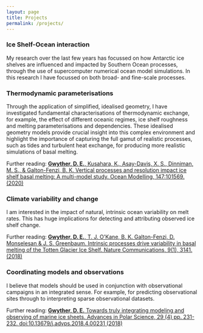 ```yaml
---
layout: page
title: Projects
permalink: /projects/
---
```


### Ice Shelf-Ocean interaction 
My research over the last few years has focussed on how Antarctic ice shelves are influenced and impacted by Southern Ocean processes, through the use of supercomputer numerical ocean model simulations. In this research I have focussed on both broad- and fine-scale processes. 

### Thermodynamic parameterisations
Through the application of simplified, idealised geometry, I have investigated fundamental characterisations of thermodynamic exchange, for example, the effect of different oceanic regimes, ice shelf roughness and melting parameterisations and dependencies. These idealised geometry models provide crucial insight into this complex environment and highlight the importance of capturing the full gamut of realistic processes, such as tides and turbulent heat exchange, for producing more realistic simulations of basal melting. 

Further reading: 
[**Gwyther, D. E.**, Kusahara, K., Asay-Davis, X. S., Dinniman, M. S., & Galton-Fenzi, B. K. Vertical processes and resolution impact ice shelf basal melting: A multi-model study. Ocean Modelling, 147:101569. (2020)](https://www.sciencedirect.com/science/article/pii/S1463500319301854)

### Climate variability and change
I am interested in the impact of natural, intrinsic ocean variability on melt rates. This has huge implications for detecting and attributing observed ice shelf change. 

Further reading: [**Gwyther, D. E.**, T. J. O'Kane, B. K. Galton-Fenzi, D. Monselesan & J. S. Greenbaum. Intrinsic processes drive variability in basal melting of the Totten Glacier Ice Shelf. Nature Communications, 9(1), 3141. (2018)](https://www.nature.com/articles/s41467-018-05618-2.pdf?origin=ppub)

### Coordinating models and observations
I believe that models should be used in conjunction with observational campaigns in an integrated sense. For example, for predicting observational sites through to interpreting sparse observational datasets.

Further reading: [**Gwyther, D. E.** Towards truly integrating modeling and observing of marine ice sheets. Advances in Polar Science, 29 (4) pp. 231-232. doi:10.13679/j.advps.2018.4.00231 (2018)](http://www.aps-polar.org/paper/2018/29/04/A180914000001/full)
